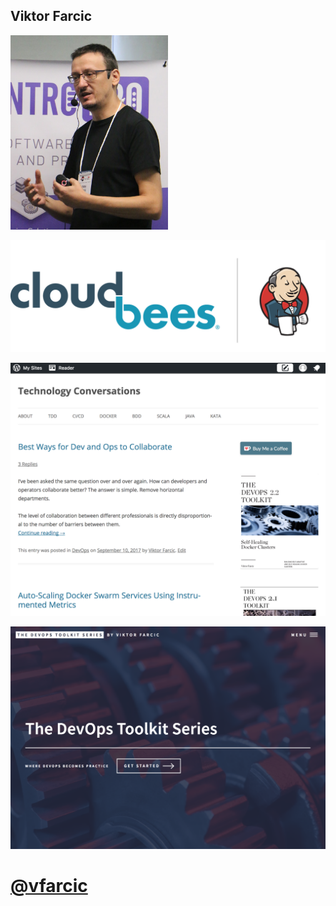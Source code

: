 ## Viktor Farcic

<img src="../img/viktor.jpg" style="width: 50%; height: 50%;" />


[<img src="../img/company-big.png" style="background-color: white;" />](https://www.cloudbees.com)


<!-- .slide: data-background="../img/gde.png" data-background-size="contain" -->


<!-- .slide: data-background="../img/docker-captain.png" data-background-size="contain" -->


[![technologyconversations.com](../img/technology-conversations.png)](https://technologyconversations.com)


[![devopstoolkitseries.com](../img/devops-toolkit-series.png)](https://www.devopstoolkitseries.com/)


<!-- .slide: data-background="../img/products/twitter.png" data-background-size="contain" -->
# [@vfarcic](https://twitter.com/vfarcic)